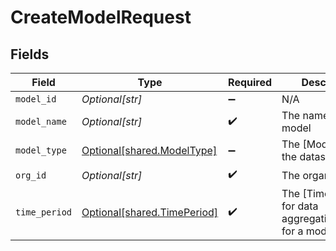 # CreateModelRequest


## Fields

| Field                                                                | Type                                                                 | Required                                                             | Description                                                          | Example                                                              |
| -------------------------------------------------------------------- | -------------------------------------------------------------------- | -------------------------------------------------------------------- | -------------------------------------------------------------------- | -------------------------------------------------------------------- |
| `model_id`                                                           | *Optional[str]*                                                      | :heavy_minus_sign:                                                   | N/A                                                                  | model-123                                                            |
| `model_name`                                                         | *Optional[str]*                                                      | :heavy_check_mark:                                                   | The name of a model                                                  | Credit-Score-1                                                       |
| `model_type`                                                         | [Optional[shared.ModelType]](undefined/models/shared/modeltype.md)   | :heavy_minus_sign:                                                   | The [ModelType] of the dataset                                       | CLASSIFICATION                                                       |
| `org_id`                                                             | *Optional[str]*                                                      | :heavy_check_mark:                                                   | The organization ID                                                  | org-123                                                              |
| `time_period`                                                        | [Optional[shared.TimePeriod]](undefined/models/shared/timeperiod.md) | :heavy_check_mark:                                                   | The [TimePeriod] for data aggregation/alerting for a model           | P1D                                                                  |